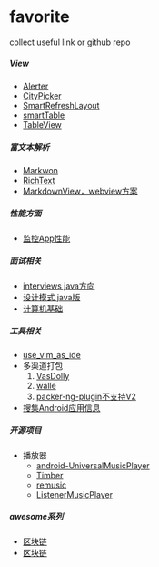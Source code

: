 # favorite
collect useful link or github repo


##### View

* [Alerter](https://github.com/Tapadoo/Alerter)
* [CityPicker](https://github.com/zaaach/CityPicker)
* [SmartRefreshLayout](https://github.com/scwang90/SmartRefreshLayout)
* [smartTable](https://github.com/huangyanbin/smartTable)
* [TableView](https://github.com/evrencoskun/TableView)


##### 富文本解析

* [Markwon](https://github.com/noties/Markwon)
* [RichText](https://github.com/zzhoujay/RichText)
* [MarkdownView，webview方案](https://github.com/tiagohm/MarkdownView)

##### 性能方面

* [监控App性能](https://github.com/zkwlx/DroidTelescope)


##### 面试相关

* [interviews java方向](https://github.com/kdn251/interviews)
* [设计模式 java版](https://github.com/iluwatar/java-design-patterns)
* [计算机基础](https://github.com/CyC2018/InterviewNotes?utm_source=gold_browser_extension)

##### 工具相关

* [use_vim_as_ide](https://github.com/yangyangwithgnu/use_vim_as_ide)
* 多渠道打包 
    1. [VasDolly](https://github.com/Tencent/VasDolly)
    2. [walle](https://github.com/Meituan-Dianping/walle)
    3. [packer-ng-plugin不支持V2](https://github.com/mcxiaoke/packer-ng-plugin)
* [搜集Android应用信息](https://github.com/bihe0832/Android-GetAPKInfo)

##### 开源项目

* 播放器
    - [android-UniversalMusicPlayer](https://github.com/googlesamples/android-UniversalMusicPlayer)
    
    - [Timber](https://github.com/naman14/Timber)
    - [remusic](https://github.com/aa112901/remusic)
    - [ListenerMusicPlayer](https://github.com/hefuyicoder/ListenerMusicPlayer)
 

##### awesome系列

* [区块链](https://github.com/chaozh/awesome-blockchain)
* [区块链](https://github.com/LiuBoyu/blockchain)
